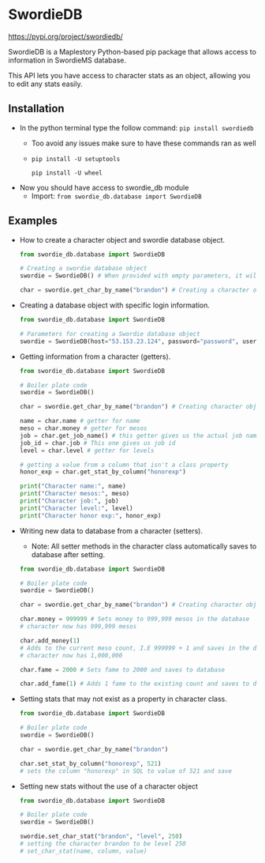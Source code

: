 # SwordieDB
https://pypi.org/project/swordiedb/

SwordieDB is a Maplestory Python-based pip package that allows access to information in SwordieMS database.

This API lets you have access to character stats as an object, allowing you to edit any stats easily.
## Installation
- In the python terminal type the follow command:
    `pip install swordiedb`
   - Too avoid any issues make sure to have these commands ran as well
    - `pip install -U setuptools`
    
      `pip install -U wheel`
- Now you should have access to swordie_db module
    - Import: `from swordie_db.database import SwordieDB`
## Examples
- How to create a character object and swordie database object.
    ```python
    from swordie_db.database import SwordieDB
    
    # Creating a swordie database object
    swordie = SwordieDB() # When provided with empty parameters, it will connect to localhost
    
    char = swordie.get_char_by_name("brandon") # Creating a character object from database
    ```
- Creating a database object with specific login information.
    ```python
    from swordie_db.database import SwordieDB
    
    # Parameters for creating a Swordie database object
    swordie = SwordieDB(host="53.153.23.124", password="password", user="root", schema="swordie")
    ```
- Getting information from a character (getters).
    ```python
    from swordie_db.database import SwordieDB
    
    # Boiler plate code
    swordie = SwordieDB()
    
    char = swordie.get_char_by_name("brandon") # Creating character object
    
    name = char.name # getter for name
    meso = char.money # getter for mesos
    job = char.get_job_name() # this getter gives us the actual job name
    job_id = char.job # This one gives us job id
    level = char.level # getter for levels
  
    # getting a value from a column that isn't a class property
    honor_exp = char.get_stat_by_column("honorexp") 
    
    print("Character name:", name)
    print("Character mesos:", meso)
    print("Character job:", job)
    print("Character level:", level)
    print("Character honor exp:", honor_exp)
    ```
- Writing new data to database from a character (setters).
    - Note: All setter methods in the character class automatically saves to database after setting.
    ```python
    from swordie_db.database import SwordieDB
    
    # Boiler plate code
    swordie = SwordieDB()
    
    char = swordie.get_char_by_name("brandon") # Creating character object
    
    char.money = 999999 # Sets money to 999,999 mesos in the database
    # character now has 999,999 mesos
    
    char.add_money(1) 
    # Adds to the current meso count, I.E 999999 + 1 and saves in the database
    # character now has 1,000,000
    
    char.fame = 2000 # Sets fame to 2000 and saves to database
    
    char.add_fame(1) # Adds 1 fame to the existing count and saves to database
    ```
- Setting stats that may not exist as a property in character class.
    ```python
    from swordie_db.database import SwordieDB
    
    # Boiler plate code
    swordie = SwordieDB()
    
    char = swordie.get_char_by_name("brandon")
    
    char.set_stat_by_column("honorexp", 521) 
    # sets the column "honorexp" in SQL to value of 521 and save
    ```

- Setting new stats without the use of a character object
    ```python
    from swordie_db.database import SwordieDB
    
    # Boiler plate code
    swordie = SwordieDB()
    
    swordie.set_char_stat("brandon", "level", 250) 
    # setting the character brandon to be level 250
    # set_char_stat(name, column, value)
    ```
